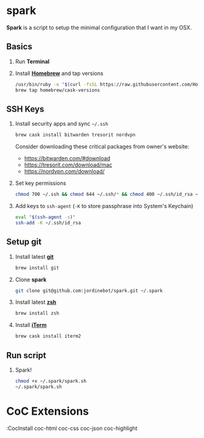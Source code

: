 # spark
**Spark** is a script to setup the minimal configuration that I want in my OSX.

## Basics

1. Run **Terminal**

1. Install **[Homebrew](https://brew.sh)** and tap versions
   
    ```sh
    /usr/bin/ruby -e "$(curl -fsSL https://raw.githubusercontent.com/Homebrew/install/master/install)"
    brew tap homebrew/cask-versions
    ```
    
## SSH Keys
    
1. Install security apps and sync `~/.ssh` 

    ```sh
    brew cask install bitwarden tresorit nordvpn
    ```

    Consider downloading these critical packages from owner's website:
    
    * https://bitwarden.com/#download
    * https://tresorit.com/download/mac
    * https://nordvpn.com/download/
    
    
1. Set key permissions

    ```sh
    chmod 700 ~/.ssh && chmod 644 ~/.ssh/* && chmod 400 ~/.ssh/id_rsa ~/.ssh/*.pem
    ```

1. Add keys to `ssh-agent` (`-K` to store passphrase into System's Keychain)

    ```sh
    eval "$(ssh-agent -s)"
    ssh-add -K ~/.ssh/id_rsa
    ```

## Setup git
1. Install latest **[git](https://git-scm.com/)**
    
    ```sh
    brew install git
    ```
    
1. Clone **spark**

    ```sh
    git clone git@github.com:jordinebot/spark.git ~/.spark
    ```
    
1. Install latest **[zsh](http://zsh.sourceforge.net)**

    ```sh
    brew install zsh
    ```

1. Install **[iTerm](https://iterm2.com/)**

    ```sh
    brew cask install iterm2
    ```

## Run script
1. Spark!

    ```sh
    chmod +x ~/.spark/spark.sh
    ~/.spark/spark.sh
    ```
    
# CoC Extensions

:CocInstall coc-html coc-css coc-json coc-highlight
